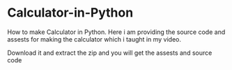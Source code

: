 # Calculator-in-Python
How to make Calculator in Python. Here i am providing the source code and assests for making the calculator which i taught in my video.

Download it and extract the zip and you will get the assests and source code
